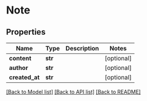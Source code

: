 # Note

## Properties
Name | Type | Description | Notes
------------ | ------------- | ------------- | -------------
**content** | **str** |  | [optional] 
**author** | **str** |  | [optional] 
**created_at** | **str** |  | [optional] 

[[Back to Model list]](../README.md#documentation-for-models) [[Back to API list]](../README.md#documentation-for-api-endpoints) [[Back to README]](../README.md)

